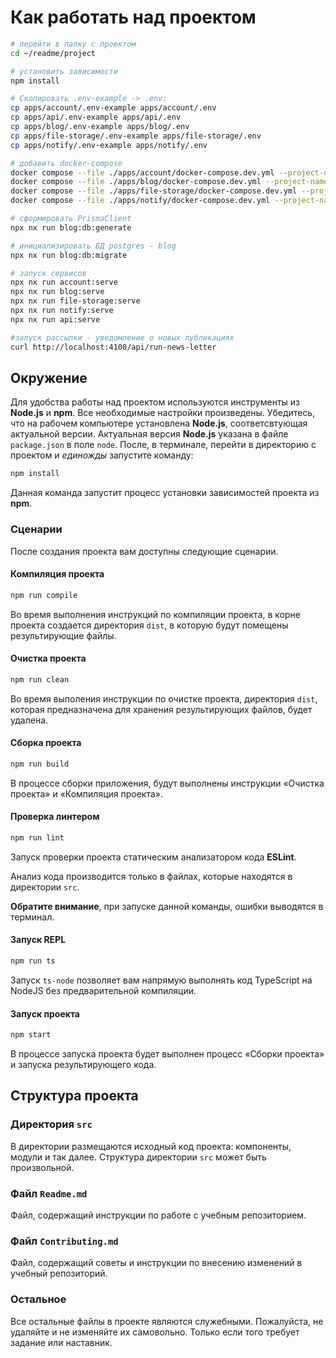 # Как работать над проектом
```bash
# перейти в папку с проектом
cd ~/readme/project

# установить зависимости
npm install

# Скопировать .env-example -> .env:
cp apps/account/.env-example apps/account/.env
cp apps/api/.env-example apps/api/.env
cp apps/blog/.env-example apps/blog/.env
cp apps/file-storage/.env-example apps/file-storage/.env
cp apps/notify/.env-example apps/notify/.env

# добавить docker-compose
docker compose --file ./apps/account/docker-compose.dev.yml --project-name "readme-account" --env-file ./apps/account/.env up -d
docker compose --file ./apps/blog/docker-compose.dev.yml --project-name "readme-blog" --env-file ./apps/blog/.env up -d
docker compose --file ./apps/file-storage/docker-compose.dev.yml --project-name "file-storage" --env-file ./apps/file-storage/.env up -d
docker compose --file ./apps/notify/docker-compose.dev.yml --project-name "notify" --env-file ./apps/notify/.env up -d

# сформировать PrismaClient
npx nx run blog:db:generate

# инициализировать БД postgres - blog
npx nx run blog:db:migrate

# запуск сервисов
npx nx run account:serve
npx nx run blog:serve
npx nx run file-storage:serve
npx nx run notify:serve
npx nx run api:serve

#запуск рассылки - уведомление о новых публикациях
curl http://localhost:4100/api/run-news-letter
```

## Окружение

Для удобства работы над проектом используются инструменты из **Node.js** и **npm**. Все необходимые настройки произведены. Убедитесь, что на рабочем компьютере установлена **Node.js**, соответсвтующая актуальной версии. Актуальная версия **Node.js** указана в файле `package.json` в поле `node`. После, в терминале, перейти в директорию с проектом и _единожды_ запустите команду:

```bash
npm install
```

Данная команда запустит процесс установки зависимостей проекта из **npm**.

### Сценарии

После создания проекта вам доступны следующие сценарии.

#### Компиляция проекта

```bash
npm run compile
```

Во время выполнения инструкций по компиляции проекта, в корне проекта создается директория `dist`, в которую будут помещены результирующие файлы.

#### Очистка проекта

```bash
npm run clean
```

Во время выполения инструкции по очистке проекта, директория `dist`, которая предназначена для хранения результирующих файлов, будет удалена.

#### Сборка проекта

```bash
npm run build
```

В процессе сборки приложения, будут выполнены инструкции «Очистка проекта» и «Компиляция проекта». 

#### Проверка линтером

```bash
npm run lint
```

Запуск проверки проекта статическим анализатором кода **ESLint**.

Анализ кода производится только в файлах, которые находятся в директории `src`.

**Обратите внимание**, при запуске данной команды, ошибки выводятся в терминал.

#### Запуск REPL

```bash
npm run ts
```

Запуск `ts-node` позволяет вам напрямую выполнять код TypeScript на NodeJS без предварительной компиляции. 

#### Запуск проекта

```bash
npm start
```

В процессе запуска проекта будет выполнен процесс «Сборки проекта» и запуска результирующего кода.

## Структура проекта

### Директория `src`

В директории размещаются исходный код проекта: компоненты, модули и так далее. Структура директории `src` может быть произвольной.

### Файл `Readme.md`

Файл, содержащий инструкции по работе с учебным репозиторием.

### Файл `Contributing.md`

Файл, содержащий советы и инструкции по внесению изменений в учебный репозиторий.

### Остальное

Все остальные файлы в проекте являются служебными. Пожалуйста, не удаляйте и не изменяйте их самовольно. Только если того требует задание или наставник.
